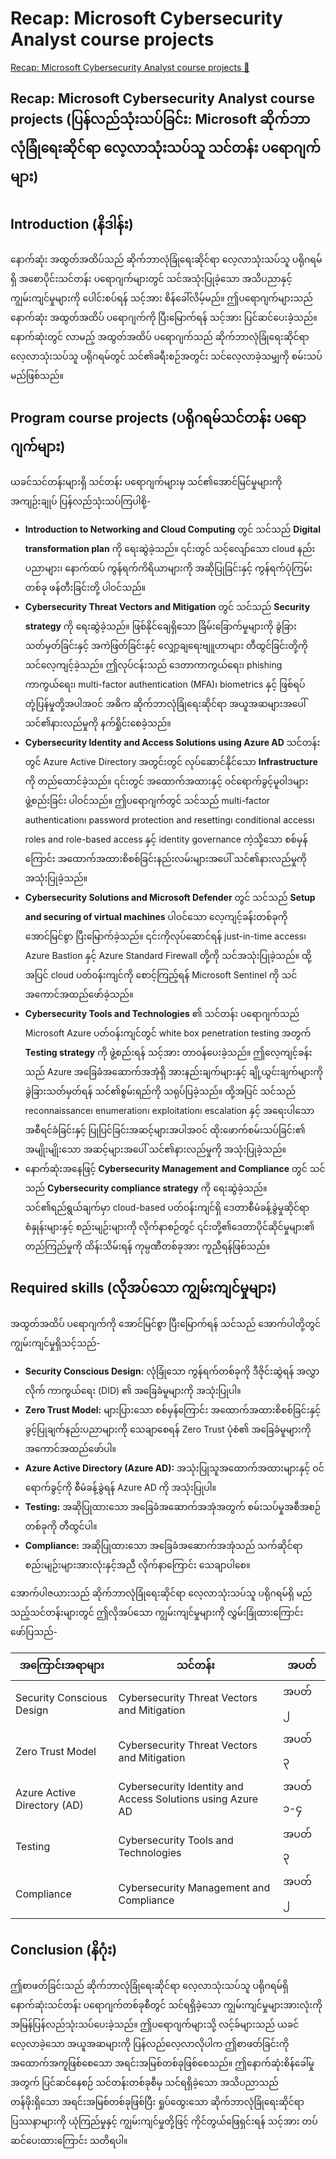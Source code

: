 # Recap: Microsoft Cybersecurity Analyst course projects

[Recap: Microsoft Cybersecurity Analyst course projects 🔗](https://www.coursera.org/learn/advanced-cybersecurity-concepts-and-capstone-project/supplement/w684O/recap-microsoft-cybersecurity-analyst-course-projects)

## Recap: Microsoft Cybersecurity Analyst course projects (ပြန်လည်သုံးသပ်ခြင်း: Microsoft ဆိုက်ဘာလုံခြုံရေးဆိုင်ရာ လေ့လာသုံးသပ်သူ သင်တန်း ပရောဂျက်များ)

## Introduction (နိဒါန်း)

နောက်ဆုံး အထွတ်အထိပ်သည် ဆိုက်ဘာလုံခြုံရေးဆိုင်ရာ လေ့လာသုံးသပ်သူ ပရိုဂရမ်ရှိ အစောပိုင်းသင်တန်း ပရောဂျက်များတွင် သင်အသုံးပြုခဲ့သော အသိပညာနှင့် ကျွမ်းကျင်မှုများကို ပေါင်းစပ်ရန် သင့်အား စိန်ခေါ်လိမ့်မည်။ ဤပရောဂျက်များသည် နောက်ဆုံး အထွတ်အထိပ် ပရောဂျက်ကို ပြီးမြောက်ရန် သင့်အား ပြင်ဆင်ပေးခဲ့သည်။ နောက်ဆုံးတွင် လာမည့် အထွတ်အထိပ် ပရောဂျက်သည် ဆိုက်ဘာလုံခြုံရေးဆိုင်ရာ လေ့လာသုံးသပ်သူ ပရိုဂရမ်တွင် သင်၏ခရီးစဉ်အတွင်း သင်လေ့လာခဲ့သမျှကို စမ်းသပ်မည်ဖြစ်သည်။

## Program course projects (ပရိုဂရမ်သင်တန်း ပရောဂျက်များ)

ယခင်သင်တန်းများရှိ သင်တန်း ပရောဂျက်များမှ သင်၏အောင်မြင်မှုများကို အကျဉ်းချုပ် ပြန်လည်သုံးသပ်ကြပါစို့-

- **Introduction to Networking and Cloud Computing** တွင် သင်သည် **Digital transformation plan** ကို ရေးဆွဲခဲ့သည်။ ၎င်းတွင် သင့်လျော်သော cloud နည်းပညာများ၊ နောက်ထပ် ကွန်ရက်ကိရိယာများကို အဆိုပြုခြင်းနှင့် ကွန်ရက်ပုံကြမ်းတစ်ခု ဖန်တီးခြင်းတို့ ပါဝင်သည်။
- **Cybersecurity Threat Vectors and Mitigation** တွင် သင်သည် **Security strategy** ကို ရေးဆွဲခဲ့သည်။ ဖြစ်နိုင်ချေရှိသော ခြိမ်းခြောက်မှုများကို ခွဲခြားသတ်မှတ်ခြင်းနှင့် အကဲဖြတ်ခြင်းနှင့် လျှော့ချရေးဗျူဟာများ တီထွင်ခြင်းတို့ကို သင်လေ့ကျင့်ခဲ့သည်။ ဤလုပ်ငန်းသည် ဒေတာကာကွယ်ရေး၊ phishing ကာကွယ်ရေး၊ multi-factor authentication (MFA)၊ biometrics နှင့် ဖြစ်ရပ်တုံ့ပြန်မှုတို့အပါအဝင် အဓိက ဆိုက်ဘာလုံခြုံရေးဆိုင်ရာ အယူအဆများအပေါ် သင်၏နားလည်မှုကို နက်ရှိုင်းစေခဲ့သည်။
- **Cybersecurity Identity and Access Solutions using Azure AD** သင်တန်းတွင် Azure Active Directory အတွင်းတွင် လုပ်ဆောင်နိုင်သော **Infrastructure** ကို တည်ထောင်ခဲ့သည်။ ၎င်းတွင် အထောက်အထားနှင့် ဝင်ရောက်ခွင့်မူဝါဒများ ဖွဲ့စည်းခြင်း ပါဝင်သည်။ ဤပရောဂျက်တွင် သင်သည် multi-factor authentication၊ password protection and resetting၊ conditional access၊ roles and role-based access နှင့် identity governance ကဲ့သို့သော စစ်မှန်ကြောင်း အထောက်အထားစိစစ်ခြင်းနည်းလမ်းများအပေါ် သင်၏နားလည်မှုကို အသုံးပြုခဲ့သည်။
- **Cybersecurity Solutions and Microsoft Defender** တွင် သင်သည် **Setup and securing of virtual machines** ပါဝင်သော လေ့ကျင့်ခန်းတစ်ခုကို အောင်မြင်စွာ ပြီးမြောက်ခဲ့သည်။ ၎င်းကိုလုပ်ဆောင်ရန် just-in-time access၊ Azure Bastion နှင့် Azure Standard Firewall တို့ကို သင်အသုံးပြုခဲ့သည်။ ထို့အပြင် cloud ပတ်ဝန်းကျင်ကို စောင့်ကြည့်ရန် Microsoft Sentinel ကို သင်အကောင်အထည်ဖော်ခဲ့သည်။
- **Cybersecurity Tools and Technologies** ၏ သင်တန်း ပရောဂျက်သည် Microsoft Azure ပတ်ဝန်းကျင်တွင် white box penetration testing အတွက် **Testing strategy** ကို ဖွဲ့စည်းရန် သင့်အား တာဝန်ပေးခဲ့သည်။ ဤလေ့ကျင့်ခန်းသည် Azure အခြေခံအဆောက်အအုံရှိ အားနည်းချက်များနှင့် ချို့ယွင်းချက်များကို ခွဲခြားသတ်မှတ်ရန် သင်၏စွမ်းရည်ကို သရုပ်ပြခဲ့သည်။ ထို့အပြင် သင်သည် reconnaissance၊ enumeration၊ exploitation၊ escalation နှင့် အရေးပါသော အစီရင်ခံခြင်းနှင့် ပြုပြင်ခြင်းအဆင့်များအပါအဝင် ထိုးဖောက်စမ်းသပ်ခြင်း၏ အမျိုးမျိုးသော အဆင့်များအပေါ် သင်၏နားလည်မှုကို အသုံးပြုခဲ့သည်။
- နောက်ဆုံးအနေဖြင့် **Cybersecurity Management and Compliance** တွင် သင်သည် **Cybersecurity compliance strategy** ကို ရေးဆွဲခဲ့သည်။ သင်၏ရည်ရွယ်ချက်မှာ cloud-based ပတ်ဝန်းကျင်ရှိ ဒေတာစီမံခန့်ခွဲမှုဆိုင်ရာ စံနှုန်းများနှင့် စည်းမျဉ်းများကို လိုက်နာစဉ်တွင် ၎င်းတို့၏ဒေတာပိုင်ဆိုင်မှုများ၏ တည်ကြည်မှုကို ထိန်းသိမ်းရန် ကုမ္ပဏီတစ်ခုအား ကူညီရန်ဖြစ်သည်။

## Required skills (လိုအပ်သော ကျွမ်းကျင်မှုများ)

အထွတ်အထိပ် ပရောဂျက်ကို အောင်မြင်စွာ ပြီးမြောက်ရန် သင်သည် အောက်ပါတို့တွင် ကျွမ်းကျင်မှုရှိသင့်သည်-

- **Security Conscious Design:** လုံခြုံသော ကွန်ရက်တစ်ခုကို ဒီဇိုင်းဆွဲရန် အလွှာလိုက် ကာကွယ်ရေး (DID) ၏ အခြေခံမူများကို အသုံးပြုပါ။
- **Zero Trust Model:** များပြားသော စစ်မှန်ကြောင်း အထောက်အထားစိစစ်ခြင်းနှင့် ခွင့်ပြုချက်နည်းပညာများကို သေချာစေရန် Zero Trust ပုံစံ၏ အခြေခံမူများကို အကောင်အထည်ဖော်ပါ။
- **Azure Active Directory (Azure AD):** အသုံးပြုသူအထောက်အထားများနှင့် ဝင်ရောက်ခွင့်ကို စီမံခန့်ခွဲရန် Azure AD ကို အသုံးပြုပါ။
- **Testing:** အဆိုပြုထားသော အခြေခံအဆောက်အအုံအတွက် စမ်းသပ်မှုအစီအစဉ်တစ်ခုကို တီထွင်ပါ။
- **Compliance:** အဆိုပြုထားသော အခြေခံအဆောက်အအုံသည် သက်ဆိုင်ရာ စည်းမျဉ်းများအားလုံးနှင့်အညီ လိုက်နာကြောင်း သေချာပါစေ။

အောက်ပါဇယားသည် ဆိုက်ဘာလုံခြုံရေးဆိုင်ရာ လေ့လာသုံးသပ်သူ ပရိုဂရမ်ရှိ မည်သည့်သင်တန်းများတွင် ဤလိုအပ်သော ကျွမ်းကျင်မှုများကို လွှမ်းခြုံထားကြောင်း ဖော်ပြသည်-

| အကြောင်းအရာများ             | သင်တန်း                                                    | အပတ်     |
| --------------------------- | ---------------------------------------------------------- | -------- |
| Security Conscious Design   | Cybersecurity Threat Vectors and Mitigation                | အပတ် ၂   |
| Zero Trust Model            | Cybersecurity Threat Vectors and Mitigation                | အပတ် ၃   |
| Azure Active Directory (AD) | Cybersecurity Identity and Access Solutions using Azure AD | အပတ် ၁-၄ |
| Testing                     | Cybersecurity Tools and Technologies                       | အပတ် ၃   |
| Compliance                  | Cybersecurity Management and Compliance                    | အပတ် ၂   |

## Conclusion (နိဂုံး)

ဤစာဖတ်ခြင်းသည် ဆိုက်ဘာလုံခြုံရေးဆိုင်ရာ လေ့လာသုံးသပ်သူ ပရိုဂရမ်ရှိ နောက်ဆုံးသင်တန်း ပရောဂျက်တစ်ခုစီတွင် သင်ရရှိခဲ့သော ကျွမ်းကျင်မှုများအားလုံးကို အမြန်ပြန်လည်သုံးသပ်ပေးခဲ့သည်။ ဤပရောဂျက်များသို့ လင့်ခ်များသည် ယခင်လေ့လာခဲ့သော အယူအဆများကို ပြန်လည်လေ့လာလိုပါက ဤစာဖတ်ခြင်းကို အထောက်အကူဖြစ်စေသော အရင်းအမြစ်တစ်ခုဖြစ်စေသည်။ ဤနောက်ဆုံးစိန်ခေါ်မှုအတွက် ပြင်ဆင်နေစဉ် သင်တန်းတစ်ခုစီမှ သင်ရရှိခဲ့သော အသိပညာသည် တန်ဖိုးရှိသော အရင်းအမြစ်တစ်ခုဖြစ်ပြီး ရှုပ်ထွေးသော ဆိုက်ဘာလုံခြုံရေးဆိုင်ရာ ပြဿနာများကို ယုံကြည်မှုနှင့် ကျွမ်းကျင်မှုတို့ဖြင့် ကိုင်တွယ်ဖြေရှင်းရန် သင့်အား တပ်ဆင်ပေးထားကြောင်း သတိရပါ။
